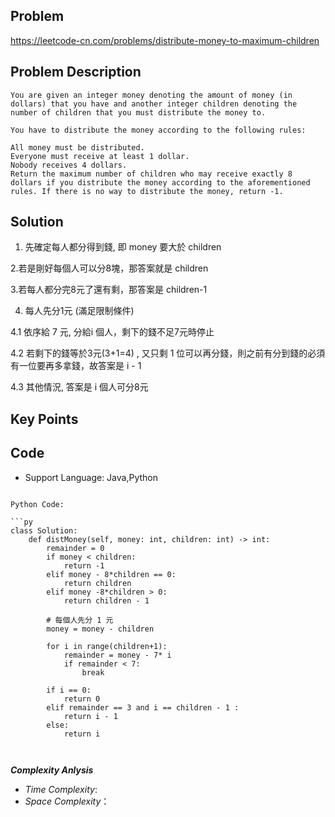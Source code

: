 ## Problem

https://leetcode-cn.com/problems/distribute-money-to-maximum-children

## Problem Description

```
You are given an integer money denoting the amount of money (in dollars) that you have and another integer children denoting the number of children that you must distribute the money to.

You have to distribute the money according to the following rules:

All money must be distributed.
Everyone must receive at least 1 dollar.
Nobody receives 4 dollars.
Return the maximum number of children who may receive exactly 8 dollars if you distribute the money according to the aforementioned rules. If there is no way to distribute the money, return -1.
```

## Solution
1. 先確定每人都分得到錢, 即 money 要大於 children 

2.若是剛好每個人可以分8塊，那答案就是 children 

3.若每人都分完8元了還有剩，那答案是 children-1

4. 每人先分1元 (滿足限制條件)

4.1 依序給 7 元, 分給i 個人，剩下的錢不足7元時停止

4.2 若剩下的錢等於3元(3+1=4) , 又只剩 1 位可以再分錢，則之前有分到錢的必須有一位要再多拿錢，故答案是  i - 1

4.3 其他情況, 答案是 i 個人可分8元


## Key Points



## Code

- Support Language: Java,Python


```

Python Code:

```py
class Solution:
    def distMoney(self, money: int, children: int) -> int:
        remainder = 0
        if money < children:
            return -1
        elif money - 8*children == 0:
            return children
        elif money -8*children > 0:
            return children - 1

        # 每個人先分 1 元
        money = money - children
            
        for i in range(children+1):
            remainder = money - 7* i
            if remainder < 7:
                break
        
        if i == 0:
            return 0
        elif remainder == 3 and i == children - 1 :
            return i - 1
        else:
            return i



```

**_Complexity Anlysis_**

- _Time Complexity_: 
- _Space Complexity_：
